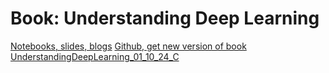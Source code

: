 # Book: Understanding Deep Learning

[Notebooks, slides, blogs](https://udlbook.github.io/udlbook/)
[Github, get new version of book](https://github.com/udlbook/udlbook)
[UnderstandingDeepLearning_01_10_24_C](UnderstandingDeepLearning_01_10_24_C.pdf)






